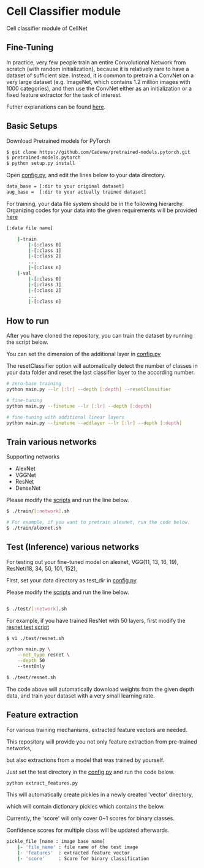 Cell Classifier module
================================================================================================
Cell classifier module of CellNet

## Fine-Tuning
In practice, very few people train an entire Convolutional Network from scratch (with random initialization), because it is relatively rare to have a dataset of sufficient size. Instead, it is common to pretrain a ConvNet on a very large dataset (e.g. ImageNet, which contains 1.2 million images with 1000 categories), and then use the ConvNet either as an initialization or a fixed feature extractor for the task of interest.

Futher explanations can be found [here](http://cs231n.github.io/transfer-learning/).

## Basic Setups
Download Pretrained models for PyTorch
```bash
$ git clone https://github.com/Cadene/pretrained-models.pytorch.git
$ pretrained-models.pytorch
$ python setup.py install
```

Open [config.py](./config.py), and edit the lines below to your data directory.

```bash
data_base = [:dir to your original dataset]
aug_base =  [:dir to your actually trained dataset]
```

For training, your data file system should be in the following hierarchy.
Organizing codes for your data into the given requirements will be provided [here](https://github.com/meliketoy/image-preprocessing)

```bash
[:data file name]

    |-train
        |-[:class 0]
        |-[:class 1]
        |-[:class 2]
        ...
        |-[:class n]
    |-val
        |-[:class 0]
        |-[:class 1]
        |-[:class 2]
        ...
        |-[:class n]
```

## How to run
After you have cloned the repository, you can train the dataset by running the script below.

You can set the dimension of the additional layer in [config.py](./config.py)

The resetClassifier option will automatically detect the number of classes in your data folder and reset the last classifier layer to the according number.

```bash
# zero-base training
python main.py --lr [:lr] --depth [:depth] --resetClassifier

# fine-tuning
python main.py --finetune --lr [:lr] --depth [:depth]

# fine-tuning with additional linear layers
python main.py --finetune --addlayer --lr [:lr] --depth [:depth]
```

## Train various networks

Supporting networks
- AlexNet
- VGGNet
- ResNet
- DenseNet

Please modify the [scripts](./train) and run the line below.

```bash
$ ./train/[:network].sh 

# For example, if you want to pretrain alexnet, run the code below.
$ ./train/alexnet.sh
```

## Test (Inference) various networks

For testing out your fine-tuned model on alexnet, VGG(11, 13, 16, 19), ResNet(18, 34, 50, 101, 152),

First, set your data directory as test_dir in [config.py](./config.py).

Please modify the [scripts](./test) and run the line below.

```bash

$ ./test/[:network].sh

```
For example, if you have trained ResNet with 50 layers, first modify the [resnet test script](./test/resnet.sh)

```bash
$ vi ./test/resnet.sh

python main.py \
    --net_type resnet \
    --depth 50
    --testOnly

$ ./test/resnet.sh

```

The code above will automatically download weights from the given depth data, and train your dataset with a very small learning rate.

## Feature extraction
For various training mechanisms, extracted feature vectors are needed.

This repository will provide you not only feature extraction from pre-trained networks,

but also extractions from a model that was trained by yourself.

Just set the test directory in the [config.py](config.py) and run the code below.

```bash
python extract_features.py
```

This will automatically create pickles in a newly created 'vector' directory,

which will contain dictionary pickles which contains the below.

Currently, the 'score' will only cover 0~1 scores for binary classes.

Confidence scores for multiple class will be updated afterwards.

```bash
pickle_file [name : image base name]
    |- 'file_name' : file name of the test image
    |- 'features'  : extracted feature vector
    |- 'score'     : Score for binary classification
```
